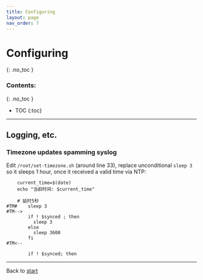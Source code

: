 ```yaml
---
title: Configuring
layout: page
nav_order: 7
---
```

# Configuring
{: .no_toc }
### Contents:
{: .no_toc }
- TOC
{:toc}
----

## Logging, etc.

### Timezone updates spamming syslog

Edit `/root/set-timezone.sh` (around line 33), replace unconditional `sleep 3` so it sleeps 1 hour, once it received a valid time via NTP:

```
    current_time=$(date)
    echo "当前时间: $current_time"

    # 延时5秒
#TM#    sleep 3
#TM-->
        if ! $synced ; then
          sleep 3
        else
          sleep 3600
        fi
#TM<--

        if ! $synced; then
```

----
Back to [start](index.md)
